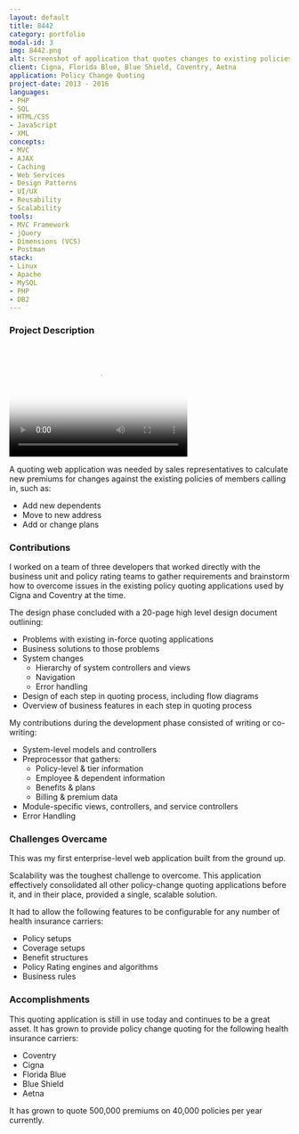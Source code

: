 ```yaml
---
layout: default
title: 8442
category: portfolio
modal-id: 3
img: 8442.png
alt: Screenshot of application that quotes changes to existing policies
client: Cigna, Florida Blue, Blue Shield, Coventry, Aetna
application: Policy Change Quoting
project-date: 2013 - 2016
languages:
- PHP
- SQL
- HTML/CSS
- JavaScript
- XML
concepts:
- MVC
- AJAX
- Caching
- Web Services
- Design Patterns
- UI/UX
- Reusability
- Scalability
tools:
- MVC Framework
- jQuery
- Dimensions (VCS)
- Postman
stack:
- Linux
- Apache
- MySQL
- PHP
- DB2
---
```


### Project Description

<video src="videos/8442.mp4" poster="img/portfolio/8442.png" width="320" height="200" controls preload></video>

A quoting web application was needed by sales representatives to calculate new premiums for changes against the existing policies of members calling in, such as:

- Add new dependents
- Move to new address
- Add or change plans 

### Contributions

I worked on a team of three developers that worked directly with the business unit and policy rating teams to gather requirements and brainstorm how to overcome issues in the existing policy quoting applications used by Cigna and Coventry at the time.

The design phase concluded with a 20-page high level design document outlining:

- Problems with existing in-force quoting applications
- Business solutions to those problems
- System changes
  - Hierarchy of system controllers and views
  - Navigation
  - Error handling
- Design of each step in quoting process, including flow diagrams
- Overview of business features in each step in quoting process

My contributions during the development phase consisted of writing or co-writing:

- System-level models and controllers
- Preprocessor that gathers:
  - Policy-level & tier information
  - Employee & dependent information
  - Benefits & plans
  - Billing & premium data
- Module-specific views, controllers, and service controllers
- Error Handling

### Challenges Overcame

This was my first enterprise-level web application built from the ground up.

Scalability was the toughest challenge to overcome. This application effectively consolidated all other policy-change quoting applications before it, and in their place, provided a single, scalable solution. 

It had to allow the following features to be configurable for any number of health insurance carriers:

- Policy setups
- Coverage setups
- Benefit structures
- Policy Rating engines and algorithms
- Business rules

### Accomplishments

This quoting application is still in use today and continues to be a great asset. It has grown to provide policy change quoting for the following health insurance carriers:

- Coventry
- Cigna
- Florida Blue
- Blue Shield
- Aetna

It has grown to quote 500,000 premiums on 40,000 policies per year currently.

